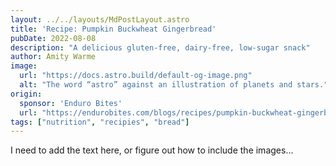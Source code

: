 ```yaml
---
layout: ../../layouts/MdPostLayout.astro
title: 'Recipe: Pumpkin Buckwheat Gingerbread'
pubDate: 2022-08-08
description: "A delicious gluten-free, dairy-free, low-sugar snack"
author: Amity Warme
image: 
  url: "https://docs.astro.build/default-og-image.png"
  alt: "The word “astro” against an illustration of planets and stars."
origin: 
  sponsor: 'Enduro Bites'
  url: "https://endurobites.com/blogs/recipes/pumpkin-buckwheat-gingerbread-recipe"
tags: ["nutrition", "recipies", "bread"]
---
```

I need to add the text here, or figure out how to include the images...